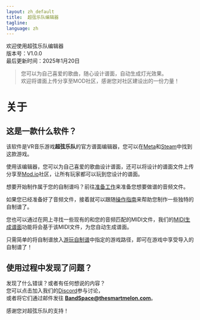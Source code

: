 ```yaml
---
layout: zh_default
title:  超弦乐队编辑器
tagline: 
language: zh
---
```


欢迎使用超弦乐队编辑器  
版本号：V1.0.0  
最后更新时间：2025年1月20日
> 您可以为自己喜爱的歌曲，随心设计谱面，自动生成灯光效果。  
> 欢迎将谱面上传分享至MOD社区，感谢您对社区建设出的一份力量！

# 关于

## **这是一款什么软件？**
该软件是VR音乐游戏**超弦乐队**的官方谱面编辑器，您可以在[Meta](https://www.meta.com/experiences/band-space/26019802470968635/)和[Steam](https://store.steampowered.com/app/2182070)中找到这款游戏。

使用该编辑器，您可以为自己喜爱的歌曲设计谱面，还可以将设计的谱面文件上传分享至[Mod.io](https://mod.io/g/bandspace)社区，让所有玩家都可以玩到您设计的谱面。  

想要开始制作属于您的自制谱吗？前往[准备工作](before-mapping)来准备您想要做谱的音频文件。  

如果您已经准备好了音频文件，接着就可以跟随[操作指南](mapping-instruction)来帮助您制作一些独特的自制谱了。  

您也可以通过在网上寻找一些现有的和您的音频匹配的MIDI文件，我们的[MIDI生成谱面](midi-to-beatmap)功能将会基于该MIDI文件，为您自动生成谱面。

只需简单的将自制谱放入[游玩自制谱](play-custom-map)中指定的游戏路径，即可在游戏中享受导入的自制谱了！  
 

## **使用过程中发现了问题？**
发现了什么错误？或者有任何想说的内容？  
您可以点击加入我们的[Discord](https://discord.gg/bandspace)参与讨论，  
或者将它们通过邮件发往 **BandSpace@thesmartmelon.com**。  

感谢您对超弦乐队的支持！